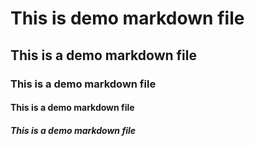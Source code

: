 # This is demo markdown file

## This is a demo markdown file

### This is a demo markdown file

#### This is a demo markdown file

##### This is a demo markdown file
